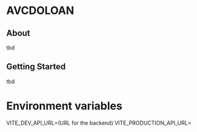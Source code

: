 # AVCDOLOAN
## About
tbd

## Getting Started
tbd
# Environment variables
VITE_DEV_API_URL=(URL for the backend)
VITE_PRODUCTION_API_URL=
